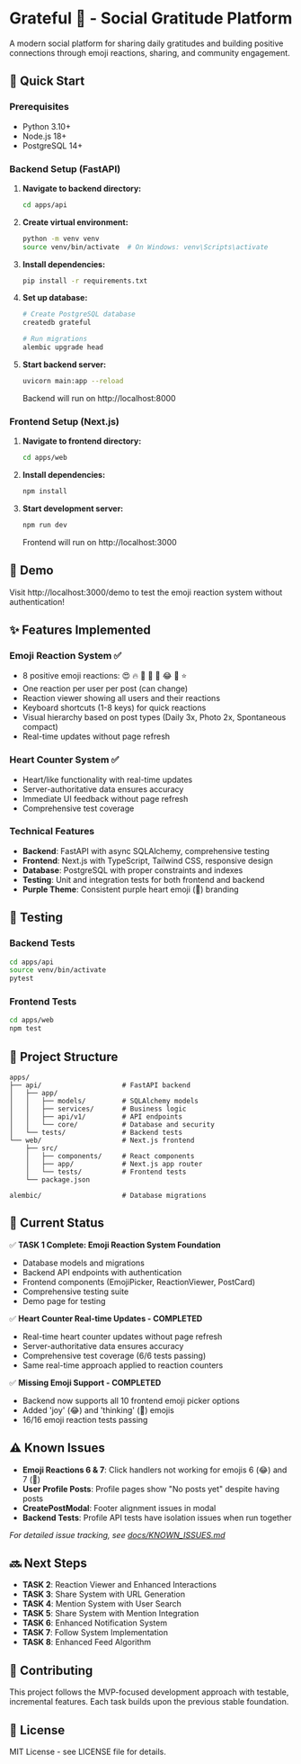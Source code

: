 # Grateful 💜 - Social Gratitude Platform

A modern social platform for sharing daily gratitudes and building positive connections through emoji reactions, sharing, and community engagement.

## 🚀 Quick Start

### Prerequisites
- Python 3.10+
- Node.js 18+
- PostgreSQL 14+

### Backend Setup (FastAPI)

1. **Navigate to backend directory:**
   ```bash
   cd apps/api
   ```

2. **Create virtual environment:**
   ```bash
   python -m venv venv
   source venv/bin/activate  # On Windows: venv\Scripts\activate
   ```

3. **Install dependencies:**
   ```bash
   pip install -r requirements.txt
   ```

4. **Set up database:**
   ```bash
   # Create PostgreSQL database
   createdb grateful
   
   # Run migrations
   alembic upgrade head
   ```

5. **Start backend server:**
   ```bash
   uvicorn main:app --reload
   ```
   Backend will run on http://localhost:8000

### Frontend Setup (Next.js)

1. **Navigate to frontend directory:**
   ```bash
   cd apps/web
   ```

2. **Install dependencies:**
   ```bash
   npm install
   ```

3. **Start development server:**
   ```bash
   npm run dev
   ```
   Frontend will run on http://localhost:3000

## 🎉 Demo

Visit http://localhost:3000/demo to test the emoji reaction system without authentication!

## ✨ Features Implemented

### Emoji Reaction System ✅
- 8 positive emoji reactions: 😍 🔥 🙏 💪 👏 😂 🤔 ⭐
- One reaction per user per post (can change)
- Reaction viewer showing all users and their reactions
- Keyboard shortcuts (1-8 keys) for quick reactions
- Visual hierarchy based on post types (Daily 3x, Photo 2x, Spontaneous compact)
- Real-time updates without page refresh

### Heart Counter System ✅
- Heart/like functionality with real-time updates
- Server-authoritative data ensures accuracy
- Immediate UI feedback without page refresh
- Comprehensive test coverage

### Technical Features
- **Backend**: FastAPI with async SQLAlchemy, comprehensive testing
- **Frontend**: Next.js with TypeScript, Tailwind CSS, responsive design
- **Database**: PostgreSQL with proper constraints and indexes
- **Testing**: Unit and integration tests for both frontend and backend
- **Purple Theme**: Consistent purple heart emoji (💜) branding

## 🧪 Testing

### Backend Tests
```bash
cd apps/api
source venv/bin/activate
pytest
```

### Frontend Tests
```bash
cd apps/web
npm test
```

## 📁 Project Structure

```
apps/
├── api/                    # FastAPI backend
│   ├── app/
│   │   ├── models/         # SQLAlchemy models
│   │   ├── services/       # Business logic
│   │   ├── api/v1/         # API endpoints
│   │   └── core/           # Database and security
│   └── tests/              # Backend tests
└── web/                    # Next.js frontend
    ├── src/
    │   ├── components/     # React components
    │   ├── app/            # Next.js app router
    │   └── tests/          # Frontend tests
    └── package.json

alembic/                    # Database migrations
```

## 🎯 Current Status

✅ **TASK 1 Complete: Emoji Reaction System Foundation**
- Database models and migrations
- Backend API endpoints with authentication
- Frontend components (EmojiPicker, ReactionViewer, PostCard)
- Comprehensive testing suite
- Demo page for testing

✅ **Heart Counter Real-time Updates - COMPLETED**
- Real-time heart counter updates without page refresh
- Server-authoritative data ensures accuracy
- Comprehensive test coverage (6/6 tests passing)
- Same real-time approach applied to reaction counters

✅ **Missing Emoji Support - COMPLETED**
- Backend now supports all 10 frontend emoji picker options
- Added 'joy' (😂) and 'thinking' (🤔) emojis
- 16/16 emoji reaction tests passing

## ⚠️ Known Issues

- **Emoji Reactions 6 & 7**: Click handlers not working for emojis 6 (😂) and 7 (🤔)
- **User Profile Posts**: Profile pages show "No posts yet" despite having posts
- **CreatePostModal**: Footer alignment issues in modal
- **Backend Tests**: Profile API tests have isolation issues when run together

*For detailed issue tracking, see [docs/KNOWN_ISSUES.md](docs/KNOWN_ISSUES.md)*

## 🔜 Next Steps

- **TASK 2**: Reaction Viewer and Enhanced Interactions
- **TASK 3**: Share System with URL Generation
- **TASK 4**: Mention System with User Search
- **TASK 5**: Share System with Mention Integration
- **TASK 6**: Enhanced Notification System
- **TASK 7**: Follow System Implementation
- **TASK 8**: Enhanced Feed Algorithm

## 🤝 Contributing

This project follows the MVP-focused development approach with testable, incremental features. Each task builds upon the previous stable foundation.

## 📄 License

MIT License - see LICENSE file for details.